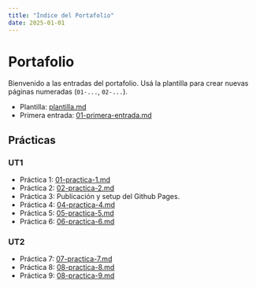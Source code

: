 ```yaml
---
title: "Índice del Portafolio"
date: 2025-01-01
---
```


# Portafolio

Bienvenido a las entradas del portafolio. Usá la plantilla para crear nuevas páginas numeradas
(`01-...`, `02-...`).

- Plantilla: [plantilla.md](plantilla.md)
- Primera entrada: [01-primera-entrada.md](01-primera-entrada.md)

## Prácticas
### UT1
- Práctica 1: [01-practica-1.md](01-practica-1.md)
- Práctica 2: [02-practica-2.md](02-practica-2.md)
- Práctica 3: Publicación y setup del Github Pages.
- Práctica 4: [04-practica-4.md](04-practica-4.md)
- Práctica 5: [05-practica-5.md](05-practica-5.md)
- Práctica 6: [06-practica-6.md](06-practica-6.md)

### UT2
- Práctica 7: [07-practica-7.md](07-practica-7.md)
- Práctica 8: [08-practica-8.md](08-practica-8.md)
- Práctica 9: [08-practica-9.md](09-practica-9.md)

